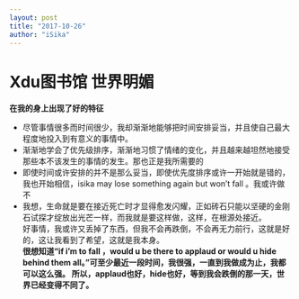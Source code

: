 ```yaml
---
layout: post
title: "2017-10-26"
author: "iSika"
---
```

# Xdu图书馆 世界明媚
**在我的身上出现了好的特征**  
* 尽管事情很多而时间很少，我却渐渐地能够把时间安排妥当，并且使自己最大程度地投入到有意义的事情中。
* 渐渐地学会了优先级排序，渐渐地习惯了情绪的变化，并且越来越坦然地接受那些本不该发生的事情的发生。那也正是我所需要的
* 即使时间或许安排的并不是那么妥当，即使优先度排序或许一开始就是错的，我也开始相信，isika may lose something again but won’t fall 。我或许做不
* 我想，生命就是要在接近死亡时才显得愈发闪耀，正如砖石只能以坚硬的金刚石试探才绽放出光芒一样，而我就是要这样做，这样，在根源处接近。  
好事情，我或许又丢掉了东西，但我不会再跌倒，不会再无力前行，这就是好的，这让我看到了希望，这就是我本身。  
**很想知道“if i’m to fall ，would u be there to applaud or would u hide behind them all。”可至少最近一段时间，我很强，一直到我做成为止，我都可以这么强。 所以，applaud也好，hide也好，等到我会跌倒的那一天，世界已经变得不同了。**  
